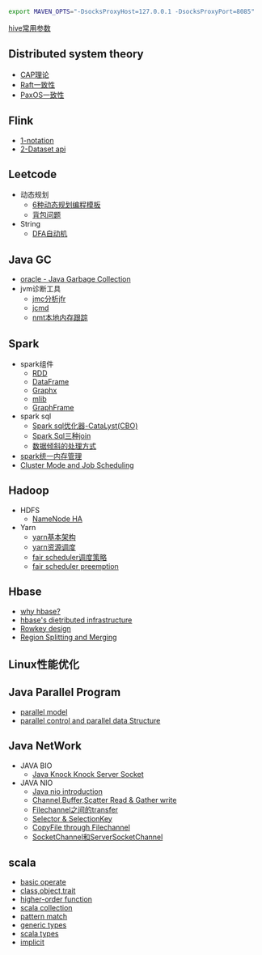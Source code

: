 ```bash
export MAVEN_OPTS="-DsocksProxyHost=127.0.0.1 -DsocksProxyPort=8085"
```
[hive常用参数](https://nbviewer.jupyter.org/github/lj72808up/JavaFeatures/blob/master/hive%E5%B8%B8%E7%94%A8%E5%8F%82%E6%95%B0%E9%85%8D%E7%BD%AE.ipynb)
## Distributed system theory
* [CAP理论](https://nbviewer.jupyter.org/github/lj72808up/JavaFeatures/blob/master/Distributed%20System/2-CAP%E7%90%86%E8%AE%BA.ipynb)
* [Raft一致性](https://nbviewer.jupyter.org/github/lj72808up/JavaFeatures/blob/master/Distributed%20System/3-raft%E4%B8%80%E8%87%B4%E6%80%A7.ipynb)
* [PaxOS一致性](https://nbviewer.jupyter.org/github/lj72808up/JavaFeatures/blob/master/Distributed%20System/1-Paxos%E7%AE%97%E6%B3%95.ipynb)

## Flink
* [1-notation](https://nbviewer.jupyter.org/github/lj72808up/JavaFeatures/blob/master/Flink/1-notion.ipynb)
* [2-Dataset api](https://nbviewer.jupyter.org/github/lj72808up/JavaFeatures/blob/master/Flink/2-Dataset%20api.ipynb)

## Leetcode
* 动态规划
    * [6种动态规划编程模板](https://nbviewer.jupyter.org/github/lj72808up/JavaFeatures/blob/master/Leetcode/DP/1-%E5%85%AD%E7%A7%8DDP.ipynb)
    * [背包问题](https://nbviewer.jupyter.org/github/lj72808up/JavaFeatures/blob/master/Leetcode/DP/2-%E8%83%8C%E5%8C%85%E9%97%AE%E9%A2%98.ipynb)
* String
    * [DFA自动机](https://nbviewer.jupyter.org/github/lj72808up/JavaFeatures/blob/master/Leetcode/Strings/DFA.ipynb)

## Java GC
* [oracle - Java Garbage Collection](https://nbviewer.jupyter.org/github/lj72808up/JavaFeatures/blob/master/GC/oracle%20-%20Java%20Garbage%20Collection2.ipynb)
* jvm诊断工具
    * [jmc分析jfr](https://nbviewer.jupyter.org/github/lj72808up/JavaFeatures/blob/master/GC/Java%20Diagnostic%20Tools/1-jfr.ipynb)
    * [jcmd](https://nbviewer.jupyter.org/github/lj72808up/JavaFeatures/blob/master/GC/Java%20Diagnostic%20Tools/2-jcmd.ipynb)
    * [nmt本地内存跟踪](https://nbviewer.jupyter.org/github/lj72808up/JavaFeatures/blob/master/GC/Java%20Diagnostic%20Tools/3-nmt.ipynb)

## Spark
* spark组件
    * [RDD](https://nbviewer.jupyter.org/github/lj72808up/JavaFeatures/blob/master/Spark/spark%E7%BB%84%E4%BB%B6/1-RDD-doc.ipynb)
    * [DataFrame](https://nbviewer.jupyter.org/github/lj72808up/JavaFeatures/blob/master/Spark/spark%E7%BB%84%E4%BB%B6/2-DataFrame%2CDataSet%E5%92%8CSql.ipynb)
    * [Graphx](https://nbviewer.jupyter.org/github/lj72808up/JavaFeatures/blob/master/Spark/spark%E7%BB%84%E4%BB%B6/5-graphx.ipynb)
    * [mlib](https://nbviewer.jupyter.org/github/lj72808up/JavaFeatures/blob/master/Spark/spark%E7%BB%84%E4%BB%B6/4-Spark%20MLib.ipynb)
    * [GraphFrame](https://nbviewer.jupyter.org/github/lj72808up/JavaFeatures/blob/master/Spark/spark%E7%BB%84%E4%BB%B6/3-GraphFrame.ipynb)
* spark sql
    * [Spark sql优化器-CataLyst(CBO)](https://github.com/lj72808up/JavaFeatures/blob/master/Spark/Spark%20Sql%E4%BC%98%E5%8C%96%E5%99%A8%E5%BC%95%E6%93%8E-CataLyst(CBO).ipynb)
    * [Spark Sql三种join](https://nbviewer.jupyter.org/github/lj72808up/JavaFeatures/blob/master/Spark/Spark%20join%E7%9A%843%E7%A7%8D%E5%AE%9E%E7%8E%B0.ipynb)
    * [数据倾斜的处理方式](https://nbviewer.jupyter.org/github/lj72808up/JavaFeatures/blob/master/Spark/Spark%E6%95%B0%E6%8D%AE%E5%80%BE%E6%96%9C.ipynb)
* [spark统一内存管理](https://github.com/lj72808up/JavaFeatures/blob/master/Spark/Spark%E7%BB%9F%E4%B8%80%E5%86%85%E5%AD%98%E7%AE%A1%E7%90%86.ipynb)
* [Cluster Mode and Job Scheduling](https://nbviewer.jupyter.org/github/lj72808up/JavaFeatures/blob/master/Spark/Cluster%20Mode%20and%20Job%20Scheduling.ipynb)


## Hadoop
* HDFS
    * [NameNode HA](https://nbviewer.jupyter.org/github/lj72808up/JavaFeatures/blob/master/hadoop/Hdfs/NameNode%20HA.ipynb)
* Yarn
    * [yarn基本架构](https://nbviewer.jupyter.org/github/lj72808up/JavaFeatures/blob/master/hadoop/Yarn/1-Yarn%E6%9E%B6%E6%9E%84.ipynb)
    * [yarn资源调度](https://github.com/lj72808up/JavaFeatures/blob/master/hadoop/Yarn/2-Yarn%E8%B0%83%E5%BA%A6.ipynb)
    * [fair scheduler调度策略](https://nbviewer.jupyter.org/github/lj72808up/JavaFeatures/blob/master/hadoop/Yarn/3-FairScheduler%E8%B0%83%E5%BA%A6%E5%99%A8.ipynb)
    * [fair scheduler preemption](https://nbviewer.jupyter.org/github/lj72808up/JavaFeatures/blob/master/hadoop/Yarn/4-FairScheduler%E7%9A%84%E6%8A%A2%E5%8D%A0%E6%9C%BA%E5%88%B6.ipynb)

## Hbase
- [why hbase?](http://nbviewer.jupyter.org/github/lj72808up/JavaFeatures/blob/5beee9f776165a711d863e26334c9461772a8fc5/Hbase/1-Hbase%E5%9F%BA%E6%9C%AC%E6%A6%82%E5%BF%B5.ipynb)
- [hbase's dietributed infrastructure](http://nbviewer.jupyter.org/github/lj72808up/JavaFeatures/blob/5beee9f776165a711d863e26334c9461772a8fc5/Hbase/2-Hbase%E7%B3%BB%E7%BB%9F%E6%9E%B6%E6%9E%84.ipynb)
- [Rowkey design](http://nbviewer.jupyter.org/github/lj72808up/JavaFeatures/blob/5beee9f776165a711d863e26334c9461772a8fc5/Hbase/3-rowkey%E8%AE%BE%E8%AE%A1.ipynb)
- [Region Splitting and Merging](http://nbviewer.jupyter.org/github/lj72808up/JavaFeatures/blob/5beee9f776165a711d863e26334c9461772a8fc5/Hbase/4-Region%20Splitting%20and%20Merging.ipynb)

## Linux性能优化

## Java Parallel Program
* [parallel model](http://nbviewer.jupyter.org/github/lj72808up/JavaFeatures/blob/6a4009c8ea14bcbfc12995edf5450b1e01e86b74/Java%20Parallel%20program/1-parallel%20programming%20Model.ipynb)
* [parallel control and parallel data Structure](http://nbviewer.jupyter.org/github/lj72808up/JavaFeatures/blob/6a4009c8ea14bcbfc12995edf5450b1e01e86b74/Java%20Parallel%20program/2-parallel%20control%20method.ipynb)

## Java NetWork
* JAVA BIO
	- [Java Knock Knock Server Socket](http://nbviewer.jupyter.org/github/lj72808up/JavaFeatures/blob/5beee9f776165a711d863e26334c9461772a8fc5/Java%20NetWork/1-Java%20Knock%20Knock%20Server%20Socket.ipynb)
* JAVA NIO
    - [Java nio introduction](http://nbviewer.jupyter.org/github/lj72808up/JavaFeatures/blob/5beee9f776165a711d863e26334c9461772a8fc5/Java%20NetWork/2.1-Java%20NIO%E7%AE%80%E4%BB%8B.ipynb)
    - [Channel,Buffer,Scatter Read & Gather write](http://nbviewer.jupyter.org/github/lj72808up/JavaFeatures/blob/5beee9f776165a711d863e26334c9461772a8fc5/Java%20NetWork/2.2-Channel%E4%B8%8EBuffer.ipynb)
    - [Filechannel之间的transfer](https://nbviewer.jupyter.org/github/lj72808up/JavaFeatures/blob/master/Java%20NetWork/2.3-Channel%20Transfers.ipynb)
    - [Selector & SelectionKey](http://nbviewer.jupyter.org/github/lj72808up/JavaFeatures/blob/5beee9f776165a711d863e26334c9461772a8fc5/Java%20NetWork/2.4-Selector.ipynb)
    - [CopyFile through Filechannel](https://nbviewer.jupyter.org/github/lj72808up/JavaFeatures/blob/master/Java%20NetWork/2.5%20FileChannel.ipynb)
    - [SocketChannel和ServerSocketChannel](https://nbviewer.jupyter.org/github/lj72808up/JavaFeatures/blob/master/Java%20NetWork/2.6%20SocketChannel%E5%92%8CServerSocketChannel.ipynb)



## scala
* [basic operate](http://nbviewer.jupyter.org/github/lj72808up/JavaFeatures/blob/6a4009c8ea14bcbfc12995edf5450b1e01e86b74/Scala/1-scala%E5%9F%BA%E6%9C%AC%E8%AF%AD%E6%B3%95%E4%B8%8E%E5%9F%BA%E6%9C%AC%E6%95%B0%E6%8D%AE%E7%BB%93%E6%9E%84.ipynb)
* [class,object,trait](http://nbviewer.jupyter.org/github/lj72808up/JavaFeatures/blob/6a4009c8ea14bcbfc12995edf5450b1e01e86b74/Scala/2-%E7%B1%BB%E4%B8%8E%E5%AF%B9%E8%B1%A1%2C%E7%89%B9%E8%B4%A8.ipynb)
* [higher-order function](http://nbviewer.jupyter.org/github/lj72808up/JavaFeatures/blob/6a4009c8ea14bcbfc12995edf5450b1e01e86b74/Scala/3-unapply%E4%B8%8E%E9%AB%98%E9%98%B6%E5%87%BD%E6%95%B0.ipynb)
* [scala collection](http://nbviewer.jupyter.org/github/lj72808up/JavaFeatures/blob/6a4009c8ea14bcbfc12995edf5450b1e01e86b74/Scala/4-%E9%9B%86%E5%90%88.ipynb)
* [pattern match](http://nbviewer.jupyter.org/github/lj72808up/JavaFeatures/blob/6a4009c8ea14bcbfc12995edf5450b1e01e86b74/Scala/5-%E6%A8%A1%E5%BC%8F%E5%8C%B9%E9%85%8D.ipynb)
* [generic types](http://nbviewer.jupyter.org/github/lj72808up/JavaFeatures/blob/6a4009c8ea14bcbfc12995edf5450b1e01e86b74/Scala/6-%E6%B3%9B%E5%9E%8B.ipynb)
* [scala types](http://nbviewer.jupyter.org/github/lj72808up/JavaFeatures/blob/6a4009c8ea14bcbfc12995edf5450b1e01e86b74/Scala/7-scala%E9%AB%98%E7%BA%A7%E7%B1%BB%E5%9E%8B.ipynb)
* [implicit](http://nbviewer.jupyter.org/github/lj72808up/JavaFeatures/blob/6a4009c8ea14bcbfc12995edf5450b1e01e86b74/Scala/8-%E9%9A%90%E5%BC%8F%E8%BD%AC%E6%8D%A2.ipynb)
